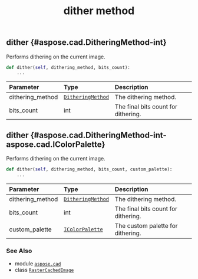 ﻿---
title: dither method
second_title: Aspose.CAD for Python via .NET API References
description: 
type: docs
weight: 120
url: /python-net/aspose.cad/rastercachedimage/dither/
is_root: false
---

## dither {#aspose.cad.DitheringMethod-int}

Performs dithering on the current image.



```python
def dither(self, dithering_method, bits_count):
    ...
```


| Parameter | Type | Description |
| :- | :- | :- |
| dithering_method | [`DitheringMethod`](/cad/python-net/aspose.cad/ditheringmethod) | The dithering method. |
| bits_count | int | The final bits count for dithering. |


## dither {#aspose.cad.DitheringMethod-int-aspose.cad.IColorPalette}

Performs dithering on the current image.



```python
def dither(self, dithering_method, bits_count, custom_palette):
    ...
```


| Parameter | Type | Description |
| :- | :- | :- |
| dithering_method | [`DitheringMethod`](/cad/python-net/aspose.cad/ditheringmethod) | The dithering method. |
| bits_count | int | The final bits count for dithering. |
| custom_palette | [`IColorPalette`](/cad/python-net/aspose.cad/icolorpalette) | The custom palette for dithering. |



### See Also
* module [`aspose.cad`](../../)
* class [`RasterCachedImage`](/cad/python-net/aspose.cad/rastercachedimage)
